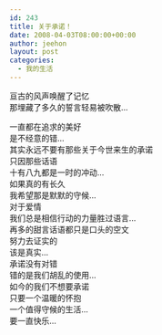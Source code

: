 ```yaml
---
id: 243
title: 关于承诺！
date: 2008-04-03T08:00:00+00:00
author: jeehon
layout: post
categories:
  - 我的生活
---
```

亘古的风声唤醒了记忆  
那埋藏了多久的誓言轻易被吹散…

一直都在追求的美好  
是不经意的错…  
其实永远不要有那些关于今世来生的承诺  
只因那些话语  
十有八九都是一时的冲动…  
如果真的有长久  
我希望那是默默的守候…  
对于爱情  
我们总是相信行动的力量胜过语言…  
再多的甜言话语都只是口头的空文  
努力去证实的  
该是真实…  
承诺没有对错  
错的是我们胡乱的使用…  
如今的我们不想要承诺  
只要一个温暖的怀抱  
一个值得守候的生活…  
要一直快乐…